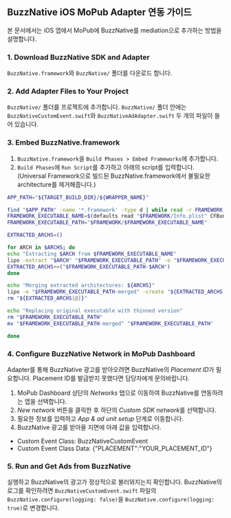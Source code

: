 ## BuzzNative iOS MoPub Adapter 연동 가이드
본 문서에서는 iOS 앱에서 MoPub에 BuzzNative를 mediation으로 추가하는 방법을 설명합니다.

### 1. Download BuzzNative SDK and Adapter
`BuzzNative.framework`와 `BuzzNative/` 폴더를 다운로드 합니다.

### 2. Add Adapter Files to Your Project
`BuzzNative/` 폴더를 프로젝트에 추가합니다. `BuzzNative/` 폴더 안에는 `BuzzNativeCustomEvent.swift`와 `BuzzNativeAdAdapter.swift` 두 개의 파일이 들어 있습니다.

### 3. Embed BuzzNative.framework 
1. `BuzzNative.framework`을 `Build Phases > Embed Frameworks`에 추가합니다.
2. `Build Phases`에 `Run Script`를 추가하고 아래의 script를 입력합니다. (Universal Framework으로 빌드된 BuzzNative.framework에서 불필요한 architecture를 제거해줍니다.)
```sh
APP_PATH="${TARGET_BUILD_DIR}/${WRAPPER_NAME}"

find "$APP_PATH" -name '*.framework' -type d | while read -r FRAMEWORK; do
FRAMEWORK_EXECUTABLE_NAME=$(defaults read "$FRAMEWORK/Info.plist" CFBundleExecutable)
FRAMEWORK_EXECUTABLE_PATH="$FRAMEWORK/$FRAMEWORK_EXECUTABLE_NAME"

EXTRACTED_ARCHS=()

for ARCH in $ARCHS; do
echo "Extracting $ARCH from $FRAMEWORK_EXECUTABLE_NAME"
lipo -extract "$ARCH" "$FRAMEWORK_EXECUTABLE_PATH" -o "$FRAMEWORK_EXECUTABLE_PATH-$ARCH"
EXTRACTED_ARCHS+=("$FRAMEWORK_EXECUTABLE_PATH-$ARCH")
done

echo "Merging extracted architectures: ${ARCHS}"
lipo -o "$FRAMEWORK_EXECUTABLE_PATH-merged" -create "${EXTRACTED_ARCHS[@]}"
rm "${EXTRACTED_ARCHS[@]}"

echo "Replacing original executable with thinned version"
rm "$FRAMEWORK_EXECUTABLE_PATH"
mv "$FRAMEWORK_EXECUTABLE_PATH-merged" "$FRAMEWORK_EXECUTABLE_PATH"

done
```

### 4. Configure BuzzNative Network in MoPub Dashboard
Adapter를 통해 BuzzNative 광고를 받아오려면 BuzzNative의 *Placement ID*가 필요합니다. Placement ID를 발급받지 못했다면 담당자에게 문의바랍니다.

1. MoPub Dashboard 상단의 *Networks* 탭으로 이동하여 BuzzNative를 연동하려는 앱을 선택합니다.
2. *New network* 버튼을 클릭한 후 하단의 *Custom SDK network*를 선택합니다.
3. 필요한 정보를 입력하고 *App & ad unit setup* 단계로 이동합니다.
4. BuzzNative 광고를 받아올 지면에 아래 값을 입력합니다.
- Custom Event Class: BuzzNativeCustomEvent
- Custom Event Class Data: {"PLACEMENT":"YOUR_PLACEMENT_ID"}

### 5. Run and Get Ads from BuzzNative
실행하고 BuzzNative의 광고가 정상적으로 불러와지는지 확인합니다. BuzzNative의 로그를 확인하려면 `BuzzNativeCustomEvent.swift` 파일의 `BuzzNative.configure(logging: false)`을 `BuzzNative.configure(logging: true)`로 변경합니다.
